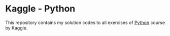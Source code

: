# Kaggle - Python

This repository contains my solution codes to all exercises of [Python](https://www.kaggle.com/learn/python) course by Kaggle.

